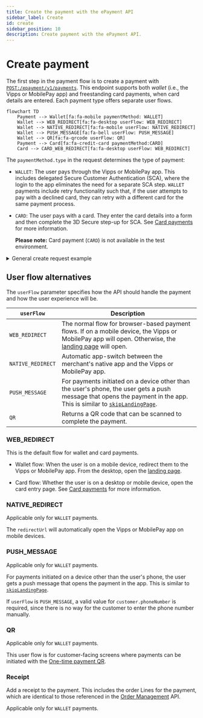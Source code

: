 ```yaml
---
title: Create the payment with the ePayment API
sidebar_label: Create
id: create
sidebar_position: 10
description: Create payment with the ePayment API.
---
```



# Create payment

The first step in the payment flow is to create a payment with
[`POST:/epayment/v1/payments`](https://developer.vippsmobilepay.com/api/epayment#tag/CreatePayments).
This endpoint supports both *wallet* (i.e., the Vipps or MobilePay app) and
freestanding card payments, when card details are entered.
Each payment type offers separate user flows.

```mermaid
flowchart TD
    Payment --> Wallet[fa:fa-mobile paymentMethod: WALLET]
    Wallet --> WEB_REDIRECT[fa:fa-desktop userFlow: WEB_REDIRECT]
    Wallet --> NATIVE_REDIRECT[fa:fa-mobile userFlow: NATIVE_REDIRECT]
    Wallet --> PUSH_MESSAGE[fa:fa-bell userFlow: PUSH_MESSAGE]
    Wallet --> QR[fa:fa-qrcode userFlow: QR]
    Payment --> Card[fa:fa-credit-card paymentMethod:CARD]
    Card --> CARD_WEB_REDIRECT[fa:fa-desktop userFlow: WEB_REDIRECT]
```

The `paymentMethod.type` in the request determines the type of payment:

* `WALLET`: The user pays through the Vipps or MobilePay app. This includes delegated Secure Customer Authentication (SCA),
   where the login to the app eliminates the need for a separate SCA step.
  `WALLET` payments include retry functionality such that, if the user attempts to pay
  with a declined card, they can retry with a different card for the same payment process.
* `CARD`: The user pays with a card. They enter the card details into a form and then complete the 3D Secure step-up
  for SCA. See
  [Card payments](https://developer.vippsmobilepay.com/docs/knowledge-base/payments#card-payments)
  for more information.

  **Please note:** Card payment (`CARD`) is not available in the test environment.


<details>
<summary>General create request example</summary>
<div>

Here is an example HTTP POST:

[`POST:/epayment/v1/payments`](https://developer.vippsmobilepay.com/api/epayment#tag/CreatePayments/operation/createPayment)

```bash
curl https://apitest.vipps.no/epayment/v1/payments \
-H "Content-Type: application/json" \
-H "Authorization: Bearer eyJ0eXAiOiJKV1QiLCJhbGciOiJSUzI1Ni <truncated>" \
-H "Ocp-Apim-Subscription-Key: 0f14ebcab0ec4b29ae0cb90d91b4a84a" \
-H "Merchant-Serial-Number: 123456" \
-H "Vipps-System-Name: acme" \
-H "Vipps-System-Version: 3.1.2" \
-H "Vipps-System-Plugin-Name: acme-webshop" \
-H "Vipps-System-Plugin-Version: 4.5.6" \
-H "Idempotency-Key: 49ca711a-acee-4d01-9773b-9487112e1def" \
-X POST \
-d '{
      "amount":{
         "currency":"NOK",
         "value":6000
      },
      "customer":{
         "phoneNumber":"4791234567"
      },
      "paymentMethod":{
         "type":"WALLET"
      },
      "receipt":{
         "orderLines": [
            {
               "name": "Socks",
               "id": "line_item_1",
               "totalAmount": 1000,
               "totalAmountExcludingTax": 800,
               "totalTaxAmount": 200,
               "taxPercentage": 25,
               "unitInfo": {
               "unitPrice": 400,
               "quantity": "2.5",
               "quantityUnit": "KG"
               },
               "discount": 0,
               "productUrl": "https://example.com/store/socks",
               "isReturn": false,
               "isShipping": false
            },
            {
               "name": "Flip-flops",
               "id": "line_item_2",
               "totalAmount": 5000,
               "totalAmountExcludingTax": 4000,
               "totalTaxAmount": 1000,
               "taxPercentage": 25,
               "unitInfo": {
               "unitPrice": 2500,
               "quantity": "3",
               "quantityUnit": "PCS"
               },
               "discount": 2500,
               "productUrl": "https://example.com/store/flipflops",
               "isReturn": false,
               "isShipping": false
            }
         ],
         "bottomLine": {
            "currency": "NOK",
            "tipAmount": 0,
            "posId": "pos_122",
            "paymentSources": {
               "giftCard": 0,
               "card": 0,
               "voucher": 0,
               "cash": 0
            },
            "barcode": {
               "format": "CODE 39",
               "data": "SC0527013501"
            },
            "receiptNumber": "0527013501"
         }
      },
      "reference":"acme-shop-123-1234589",
      "paymentDescription": "Invoice# 424243, due date: 01 Jan 2025",
      "returnUrl":"https://example.com/redirect?orderId=1512202",
      "userFlow":"WEB_REDIRECT",
   }'
   ```

</div>
</details>


## User flow alternatives

The `userFlow` parameter specifies how the API should handle the payment
and how the user experience will be.

| `userFlow`        | Description                                          |
| ----------------- | ---------------------------------------------------- |
| `WEB_REDIRECT`    | The normal flow for browser-based payment flows. If on a mobile device, the Vipps or MobilePay app will open. Otherwise, the [landing page](https://developer.vippsmobilepay.com/docs/knowledge-base/landing-page/) will open.    |
| `NATIVE_REDIRECT` | Automatic app-switch between the merchant's native app and the Vipps or MobilePay app. |
| `PUSH_MESSAGE`    | For payments initiated on a device other than the user's phone, the user gets a push message that opens the payment in the app. This is similar to [`skipLandingPage`](https://developer.vippsmobilepay.com/docs/knowledge-base/landing-page#skip-landing-page). |
| `QR`              | Returns a QR code that can be scanned to complete the payment. |

### WEB_REDIRECT

This is the default flow for wallet and card payments.

* Wallet flow:
  When the user is on a mobile device, redirect them to the Vipps or MobilePay app. From the desktop, open the
  [landing page](https://developer.vippsmobilepay.com/docs/knowledge-base/landing-page).

* Card flow:
  Whether the user is on a desktop or mobile device, open the card entry page. See
  [Card payments](https://developer.vippsmobilepay.com/docs/knowledge-base/payments#card-payments) for more information.

### NATIVE_REDIRECT

Applicable only for `WALLET` payments.

The `redirectUrl` will automatically open the Vipps or MobilePay app on mobile devices.

### PUSH_MESSAGE

Applicable only for `WALLET` payments.

For payments initiated on a device other than the user's phone, the user gets a push message that opens the payment in the app. This is similar to [`skipLandingPage`](https://developer.vippsmobilepay.com/docs/knowledge-base/landing-page#skip-landing-page).

If `userFlow` is `PUSH_MESSAGE`, a valid value for `customer.phoneNumber` is required, since there is no
way for the customer to enter the phone number manually.

### QR

Applicable only for `WALLET` payments.

This user flow is for customer-facing screens where payments can be initiated with the
[One-time payment QR](https://developer.vippsmobilepay.com/docs/APIs/qr-api/qr-api-guide/#one-time-payment-qr-codes).

### Receipt

Add a receipt to the payment. This includes the order Lines for the payment, which are identical to those referenced in the [Order Management](https://developer.vippsmobilepay.com/docs/APIs/order-management-api) API.

Applicable only for `WALLET` payments.


